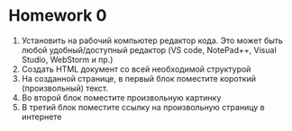 <h1>
    Homework 0
</h1>

<ol>
<li>
    Установить на рабочий компьютер редактор кода.
    Это может быть любой удобный/доступный редактор (VS code, NotePad++, Visual Studio, WebStorm и пр.) 
</li>
<li>
    Создать HTML документ со всей необходимой структурой
</li>
<li>
    На созданной странице, в первый блок поместите короткий (произвольный) текст.
</li>
<li>
    Во второй блок поместите произвольную картинку
</li>
<li>
    В третий блок поместите ссылку на произвольную страницу в интернете
</li>
</ol>
